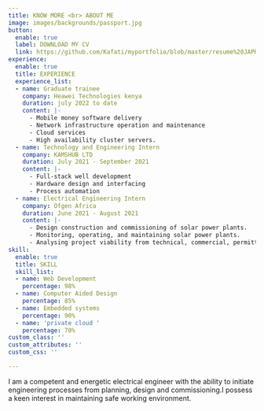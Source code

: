 ```yaml
---
title: KNOW MORE <br> ABOUT ME
image: images/backgrounds/passport.jpg
button:
  enable: true
  label: DOWNLOAD MY CV
  link: https://github.com/Kafati/myportfolio/blob/master/resume%20JAPHETH%20KORIR%20September%202022%20software.pdf
experience:
  enable: true
  title: EXPERIENCE
  experience_list:
  - name: Graduate trainee
    company: Heawei Technologies kenya
    duration: july 2022 to date
    content: |-
      - Mobile money software delivery
      - Network infrastructure operation and maintenance
      - Cloud services
      - High availability cluster servers.
  - name: Technology and Engineering Intern
    company: KAMSHUB LTD
    duration: July 2021 - September 2021
    content: |-
      - Full-stack well development
      - Hardware design and interfacing
      - Process automation
  - name: Electrical Engineering Intern
    company: Ofgen Africa
    duration: June 2021 - August 2021
    content: |-
      - Design construction and commissioning of solar power plants.
      - Monitoring, operating, and maintaining solar power plants.
      - Analysing project viability from technical, commercial, permitting, and legal aspects of solar power projects from inception to financing.
skill:
  enable: true
  title: SKILL
  skill_list:
  - name: Web Development
    percentage: 98%
  - name: Computer Aided Design
    percentage: 85%
  - name: Embedded systems
    percentage: 90%
  - name: 'private cloud '
    percentage: 70%
custom_class: ''
custom_attributes: ''
custom_css: ''

---
```

I am a competent and energetic electrical engineer with the ability to initiate engineering processes from planning, design and commissioning.I possess a keen interest in maintaining safe working environment.
